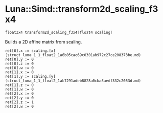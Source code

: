 # Luna::Simd::transform2d_scaling_f3x4

```c++
float3x4 transform2d_scaling_f3x4(float4 scaling)
```

Builds a 2D affine matrix from scaling. 


```
ret[0].x := scaling.[x](struct_luna_1_1_float2_1a6b05cac69c0301ab972c27ce208373be.md)
ret[0].y := 0
ret[0].z := 0
ret[0].w := 0
ret[1].x := 0
ret[1].y := scaling.[y](struct_luna_1_1_float2_1ab7291adeb8828a0cba3aedf332c2053d.md)
ret[1].z := 0
ret[1].w := 0
ret[2].x := 0
ret[2].y := 0
ret[2].z := 1
ret[2].w := 0
```


